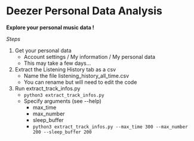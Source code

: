 # Deezer Personal Data Analysis

**Explore your personal music data !**

*Steps*
1. Get your personal data
    - Account settings / My information / My personal data
    - This may take a few days...
2. Extract the Listening History tab as a csv
    - Name the file listening_history_all_time.csv
    - You can rename but will need to edit the code
3. Run extract_track_infos.py
    - ```python3 extract_track_infos.py```
    - Specify arguments (see --help)
        - max_time
        - max_number
        - sleep_buffer
        - ```python3 extract_track_infos.py --max_time 300 --max_number 200 --sleep_buffer 200```